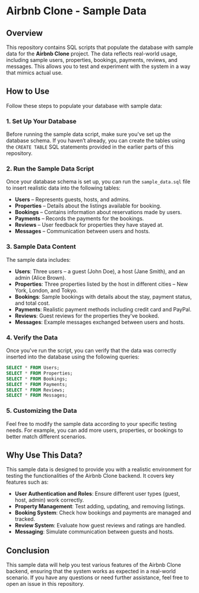# Airbnb Clone - Sample Data

## Overview

This repository contains SQL scripts that populate the database with sample data for the **Airbnb Clone** project. The data reflects real-world usage, including sample users, properties, bookings, payments, reviews, and messages. This allows you to test and experiment with the system in a way that mimics actual use.

## How to Use

Follow these steps to populate your database with sample data:

### 1. Set Up Your Database

Before running the sample data script, make sure you've set up the database schema. If you haven’t already, you can create the tables using the `CREATE TABLE` SQL statements provided in the earlier parts of this repository.

### 2. Run the Sample Data Script

Once your database schema is set up, you can run the `sample_data.sql` file to insert realistic data into the following tables:

- **Users** – Represents guests, hosts, and admins.
- **Properties** – Details about the listings available for booking.
- **Bookings** – Contains information about reservations made by users.
- **Payments** – Records the payments for the bookings.
- **Reviews** – User feedback for properties they have stayed at.
- **Messages** – Communication between users and hosts.

### 3. Sample Data Content

The sample data includes:

- **Users**: Three users – a guest (John Doe), a host (Jane Smith), and an admin (Alice Brown).
- **Properties**: Three properties listed by the host in different cities – New York, London, and Tokyo.
- **Bookings**: Sample bookings with details about the stay, payment status, and total cost.
- **Payments**: Realistic payment methods including credit card and PayPal.
- **Reviews**: Guest reviews for the properties they've booked.
- **Messages**: Example messages exchanged between users and hosts.

### 4. Verify the Data

Once you've run the script, you can verify that the data was correctly inserted into the database using the following queries:

```sql
SELECT * FROM Users;
SELECT * FROM Properties;
SELECT * FROM Bookings;
SELECT * FROM Payments;
SELECT * FROM Reviews;
SELECT * FROM Messages;
```

### 5. Customizing the Data

Feel free to modify the sample data according to your specific testing needs. For example, you can add more users, properties, or bookings to better match different scenarios.

## Why Use This Data?

This sample data is designed to provide you with a realistic environment for testing the functionalities of the Airbnb Clone backend. It covers key features such as:

- **User Authentication and Roles**: Ensure different user types (guest, host, admin) work correctly.
- **Property Management**: Test adding, updating, and removing listings.
- **Booking System**: Check how bookings and payments are managed and tracked.
- **Review System**: Evaluate how guest reviews and ratings are handled.
- **Messaging**: Simulate communication between guests and hosts.

## Conclusion

This sample data will help you test various features of the Airbnb Clone backend, ensuring that the system works as expected in a real-world scenario. If you have any questions or need further assistance, feel free to open an issue in this repository.